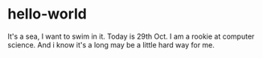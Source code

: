 # hello-world
It's a sea, I want to swim in it.
Today is 29th Oct. 
I am a rookie at computer science. And i know it's a long may be a little hard way for me.
